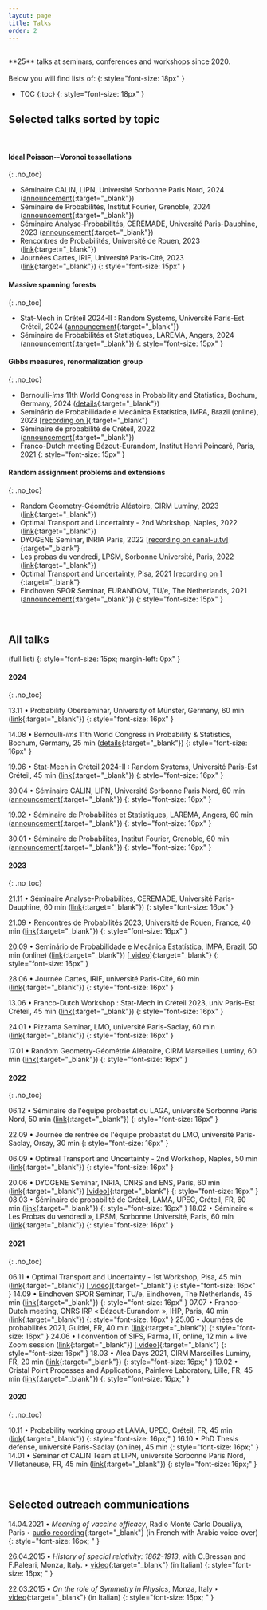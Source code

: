 ```yaml
---
layout: page
title: Talks
order: 2
---
```



<br/>
**25** talks at seminars, conferences and workshops since 2020.<br/>
<br/>
Below you will find lists of:
{: style="font-size: 18px" }

* TOC
{:toc}
{: style="font-size: 18px" }

<!--
## Upcoming talks
<br/>


<!--
24.06.2025 &#x2023; YEP XX, Eindhoven, NL ([link](){:target="_blank"})<br/>

-->
<!--
Title: _TBA_
{: style="margin-left: 110px; margin-bottom:20px;" }

03.04.2025 &#x2023; Applied Mathematics Seminar, Utrecht, NL ([link](https://utrechtgeometrycentre.nl/calendar/#:~:text=Applied%20mathematics%20seminar%20Matteo%20d%27Achille%20(U%20Paris%20Saclay)){:target="_blank"})<br/>

<!--Title: _TBA_
{: style="margin-left: 110px; margin-bottom:20px;" }

17.01.2025 &#x2023; Les Probas du vendredi, LPSM, Sorbonne Université, France ([link](){:target="_blank"})<br/>

<!--Title: _TBA_
{: style="margin-left: 110px; margin-bottom:20px;" }

12.12.2024 &#x2023; LaMMe Seminar, Evry, FR ([link](){:target="_blank"})<br/>

<!--Title: _TBA_
{: style="margin-left: 110px; margin-bottom:20px;" }








<br/>
-->

## Selected talks sorted by topic

<br/>

#### Ideal Poisson--Voronoi tessellations
{: .no_toc}

- Séminaire CALIN, LIPN, Université Sorbonne Paris Nord, 2024 ([announcement](https://lipn.univ-paris13.fr/~banderier/Seminaires/resume.php?L=1639){:target="_blank"})
- Séminaire de Probabilités, Institut Fourier, Grenoble, 2024 ([announcement](https://www-fourier.ujf-grenoble.fr/?q=fr/content/matteo-dachille){:target="_blank"})
- Séminaire Analyse-Probabilités, CEREMADE, Université Paris-Dauphine, 2023 ([announcement](https://www.ceremade.dauphine.fr/fr/actualites/detail-de-lactualite/article/seminaire-analyse-proba-matteo-dachille-mardi-21-novembre.html){:target="_blank"})
- Rencontres de Probabilités, Université de Rouen, 2023
([link](https://lmrs.univ-rouen.fr/fr/content/rencontres-de-probabilites-2023#:~:text=*%20conf%C3%A9rencier%20invit%C3%A9.-,Matteo%20D%27Achille){:target="_blank"})
- Journées Cartes, IRIF, Université Paris-Cité, 2023 ([link](https://indico.in2p3.fr/event/30166/#:~:text=1h-,Depuis,-l%27astronomie%20de%20Descartes
){:target="_blank"})
{: style="font-size: 15px" }


#### Massive spanning forests
{: .no_toc}

- Stat-Mech in Créteil 2024-II : Random Systems, Université Paris-Est Créteil, 2024 ([announcement](https://lama-umr8050.fr/evenements/seminaire_de_probabilites_de_creteil/stat_mech_in_creteil_2024_ii_random_systems#:~:text=11h15%2D%2012h%20%3A%20Matteo%20D%E2%80%99Achille%20%3A){:target="_blank"})
- Séminaire de Probabilités et Statistiques, LAREMA, Angers, 2024 ([announcement](https://math.univ-angers.fr/seminaires/seminaire-de-probabilites-et-statistiques/#:~:text=2024%2011H00%2D12H00%20%3A-,MATTEO){:target="_blank"})
{: style="font-size: 15px" }

#### Gibbs measures, renormalization group
{: .no_toc}

- Bernoulli-*ims*
11th World Congress in Probability and Statistics, Bochum, Germany, 2024 ([details](https://www.conftool.com/bernoulli-ims-worldcongress-2024/index.php?page=browseSessions&form_session=51&presentations=hide#:~:text=the%20hyperbolic%20plane-,Matteo%20D%27Achille,-Laboratoire%20de%20Math%C3%A9matiques){:target="_blank"})
- Seminário de Probabilidade e Mecânica Estatística, IMPA, Brazil (online), 2023 [[recording on <i class="fa fa-youtube fa-align-center-1x" aria-hidden="true"></i> ]](https://www.youtube.com/watch?v=cJNJ-oxsnJs){:target="_blank"}
- Séminaire de probabilité de Créteil, 2022 ([announcement](https://lama.u-pem.fr/evenements/seminaire/groupe_de_travail_probabilites/decimation_dans_les_modeles_dising_et_xy_a_d_2){:target="_blank"})
- Franco-Dutch meeting Bézout-Eurandom, Institut Henri Poincaré, Paris, 2021
{: style="font-size: 15px" }

#### Random assignment problems and extensions
{: .no_toc}

- Random Geometry-Géométrie Aléatoire, CIRM Luminy, 2023 ([link](https://conferences.cirm-math.fr/3021.html#:~:text=des%20populations%20biparentales-,Matteo){:target="_blank"})
- Optimal Transport and Uncertainty - 2nd Workshop, Naples, 2022 ([link](https://sites.google.com/view/otau2/home?authuser=0#:~:text=Sapienza%20di%20Roma-,Matteo%20D%27Achille){:target="_blank"})
- DYOGENE Seminar, INRIA Paris, 2022 [[recording on canal-u.tv]](https://www.canal-u.tv/chaines/inria/dyogeneerc-nemo-2022-seminar-series/back-and-forth-between-the-beta-distribution-and){:target="_blank"}
- Les probas du vendredi, LPSM, Sorbonne Université, Paris, 2022 ([link](https://www.lpsm.paris/seminaires/probasduvendredi/index#:~:text=16%2D26%20209-,Matteo%20D%27Achille,-(LAMA)%20ERAP){:target="_blank"})
- Optimal Transport and Uncertainty, Pisa, 2021  [[recording on <i class="fa fa-youtube fa-align-center-1x" aria-hidden="true"></i>]](https://drive.google.com/file/d/10wfRI0MZS2UnDIAGcq3a9AQJT9DSQGwe/view){:target="_blank"}
- Eindhoven SPOR Seminar, EURANDOM, TU/e, The Netherlands, 2021 ([announcement](https://www.eurandom.tue.nl/event/einidhoven-spor-seminar/){:target="_blank"})
{: style="font-size: 15px" }
<br/>

## All talks

(full list)
{: style="font-size: 15px; margin-left: 0px" }


#### 2024
{: .no_toc}

13.11 &#x2022; Probability Oberseminar, University of Münster, Germany, 60 min ([link](https://www.uni-muenster.de/Stochastik/en/Events/Oberseminar/oberseminar.shtml#:~:text=13.11.2024-,Matteo%20D%27Achille,-Laboratoire%20de%20Math%C3%A9matiques){:target="_blank"})
{: style="font-size: 16px" }

14.08 &#x2022; Bernoulli-*ims*
11th World Congress in Probability & Statistics, Bochum, Germany, 25 min ([details](https://www.conftool.com/bernoulli-ims-worldcongress-2024/index.php?page=browseSessions&form_session=51&presentations=hide#:~:text=the%20hyperbolic%20plane-,Matteo%20D%27Achille,-Laboratoire%20de%20Math%C3%A9matiques){:target="_blank"})
{: style="font-size: 16px" }


19.06 &#x2022; Stat-Mech in Créteil 2024-II : Random Systems, Université Paris-Est Créteil, 45 min ([link](https://lama-umr8050.fr/evenements/seminaire_de_probabilites_de_creteil/stat_mech_in_creteil_2024_ii_random_systems#:~:text=11h15%2D%2012h%20%3A%20Matteo%20D%E2%80%99Achille%20%3A){:target="_blank"})
{: style="font-size: 16px" }

<!--_Local limit of massive spanning forests on the complete graph_
{: style="margin-left: 105px; margin-bottom:20px;" }
-->

30.04 &#x2022; Séminaire CALIN, LIPN, Université Sorbonne Paris Nord, 60 min ([announcement](https://lipn.univ-paris13.fr/~banderier/Seminaires/resume.php?L=1639){:target="_blank"})
{: style="font-size: 16px" }
<!--
_Les bijoux de la tessellation idéale de Poisson-Voronoï de l'espace hyperbolique_
{: style="margin-left: 105px; margin-bottom:20px;" }
-->

19.02 &#x2022; Séminaire de Probabilités et Statistiques, LAREMA, Angers, 60 min ([announcement](https://math.univ-angers.fr/seminaires/seminaire-de-probabilites-et-statistiques/){:target="_blank"})
{: style="font-size: 16px" }

<!--
_Limites locales de la forêt massique sur le graphe complet_
{: style="margin-left: 105px; margin-bottom:20px;" }
-->

30.01 &#x2022; Séminaire de Probabilités, Institut Fourier, Grenoble, 60 min ([announcement](https://www-fourier.ujf-grenoble.fr/?q=fr/content/matteo-dachille){:target="_blank"})
{: style="font-size: 16px" }

<!--
_Jewels in the ideal Poisson-Voronoi tessellation on hyperbolic space_
{: style="margin-left: 105px; margin-bottom:20px;" }
-->




#### 2023
{: .no_toc}

21.11 &#x2022; Séminaire Analyse-Probabilités, CEREMADE, Université Paris-Dauphine, 60 min ([link](https://www.ceremade.dauphine.fr/fr/actualites/detail-de-lactualite/article/seminaire-analyse-proba-matteo-dachille-mardi-21-novembre.html){:target="_blank"})
{: style="font-size: 16px" }

<!--
Title: _Ideal Poisson-Voronoi tessellations on hyperbolic spaces_
{: style="margin-left: 105px" }
-->


21.09 &#x2022; Rencontres de Probabilités 2023, Université de Rouen, France, 40 min ([link](https://lmrs.univ-rouen.fr/fr/content/rencontres-de-probabilites-2023){:target="_blank"})
{: style="font-size: 16px" }

<!--
Title: _Ideal Poisson-Voronoi tessellations on hyperbolic spaces_ [ [slides] ]({{ site.baseurl }}downloads/Rencontres_de_Proba_final.pdf){:target="_blank"}
{: style="margin-left: 105px" }-->


20.09 &#x2022; Seminário de Probabilidade e Mecânica Estatística, IMPA, Brazil, 50 min (online) ([link](https://spmes.impa.br/){:target="_blank"}) [[<i class="fa fa-youtube fa-align-center-1x" aria-hidden="true"></i> video]](https://www.youtube.com/watch?v=cJNJ-oxsnJs){:target="_blank"} <!--[ [slides] ]({{ site.baseurl }}downloads/JourneeCartesIRIF_28_06_2023_final.pdf){:target="_blank"}-->
{: style="font-size: 16px" }

<!--
Title: _Almost Gibbsian Measures on a Cayley Tree_ [[<i class="fa fa-youtube fa-align-center-1x" aria-hidden="true"></i> video]](https://www.youtube.com/watch?v=cJNJ-oxsnJs){:target="_blank"} [ [slides] ]({{ site.baseurl }}downloads/SPMES_20_09_2023_final.pdf){:target="_blank"}
{: style="margin-left: 105px" }-->

28.06 &#x2022; Journée Cartes, IRIF, université Paris-Cité, 60 min ([link](https://indico.in2p3.fr/event/30166/){:target="_blank"})<!--
[ [slides] ]({{ site.baseurl }}downloads/JourneeCartesIRIF_28_06_2023_final.pdf){:target="_blank"}-->
{: style="font-size: 16px" }


13.06 &#x2022; Franco-Dutch Workshop : Stat-Mech in Créteil 2023, univ Paris-Est Créteil, 45 min ([link](https://lama.u-pem.fr/evenements/seminaire/groupe_de_travail_probabilites/franco_dutch_workshop_stat_mech_in_creteil_2023){:target="_blank"})<!--
[ [slides] ]({{ site.baseurl }}downloads/LocGloSpecCreteil13062023_final.pdf){:target="_blank"}-->
{: style="font-size: 16px" }


24.01 &#x2022; Pizzama Seminar, LMO, université Paris-Saclay, 60 min ([link](https://conferences.cirm-math.fr/3021.html){:target="_blank"})
{: style="font-size: 16px" }


17.01 &#x2022; Random Geometry-Géométrie Aléatoire, CIRM Marseilles Luminy, 60 min ([link](https://conferences.cirm-math.fr/3021.html){:target="_blank"})  <!--[ [slides] ]({{ site.baseurl }}downloads/ERAP_CIRM_GA-RG_final.pdf){:target="_blank"}-->
{: style="font-size: 16px" }

#### 2022
{: .no_toc}

06.12 &#x2022; Séminaire de l'équipe probastat du LAGA, université Sorbonne Paris Nord, 50 min ([link](https://www.math.univ-paris13.fr/laga/index.php/fr/ps/seminaires){:target="_blank"})  <!--[ [slides] ]({{ site.baseurl }}downloads/LAGA_DecimationLongRange_v9_final.pdf){:target="_blank"}-->
{: style="font-size: 16px" }


22.09 &#x2022; Journée de rentrée de l'équipe probastat du LMO, université Paris-Saclay, Orsay, 30 min
{: style="font-size: 16px" }

06.09 &#x2022; Optimal Transport and Uncertainty - 2nd Workshop, Naples, 50 min ([link](https://sites.google.com/view/otau2){:target="_blank"}) <!--[ [slides] ]({{ site.baseurl }}downloads/ERAP_OtaU2_Napoli_final.pdf){:target="_blank"} [ [photos] ](https://sites.google.com/view/otau2/photos){:target="_blank"}-->
{: style="font-size: 16px" }


<!--Title: _Lattice Helmholtz decomposition in a two-dimensional ERAP_. 50 min [ [slides] ]({{ site.baseurl }}downloads/ERAP_OtaU2_Napoli_final.pdf){:target="_blank"}
{: style="margin-left: 40px" }
-->
20.06 &#x2022; DYOGENE Seminar, INRIA, CNRS and ENS, Paris, 60 min ([link](https://www.di.ens.fr/dyogene/index.html){:target="_blank"}) [[video]](https://www.canal-u.tv/chaines/inria/dyogeneerc-nemo-2022-seminar-series/back-and-forth-between-the-beta-distribution-and){:target="_blank"} <!--[ [slides] ]({{ site.baseurl }}downloads/ERAP_INRIA_Paris_final.pdf){:target="_blank"}-->
{: style="font-size: 16px" }
08.03 &#x2022; Séminaire de probabilité de Créteil, LAMA, UPEC, Créteil, FR, 60 min ([link](https://lama.u-pem.fr/evenements/seminaire/groupe_de_travail_probabilites/decimation_dans_les_modeles_dising_et_xy_a_d_2){:target="_blank"}) <!--[ [slides] ]({{ site.baseurl }}downloads/NonGibbs_Decimation_ParisEst_final.pdf){:target="_blank"}-->
{: style="font-size: 16px" }
18.02 &#x2022; Séminaire &#171; Les Probas du vendredi &#187;, LPSM, Sorbonne Université, Paris, 60 min ([link](https://www.lpsm.paris/seminaires/probasduvendredi/index#b6-50:~:text=Matteo%20D%27Achille%20(LAMA)%20ERAP%20%3A%20du%20pont%20brownien%20%C3%A0%20la%20fonction%20%5Cvartheta_4%20de%20Jacobi){:target="_blank"})
{: style="font-size: 16px" }

#### 2021
{: .no_toc}

06.11 &#x2022; Optimal Transport and Uncertainty - 1st Workshop, Pisa, 45 min ([link](https://indico.cs.dm.unipi.it/event/12/){:target="_blank"}) [[<i class="fa fa-youtube fa-align-center-1x" aria-hidden="true"></i> video]](https://drive.google.com/file/d/10wfRI0MZS2UnDIAGcq3a9AQJT9DSQGwe/view){:target="_blank"} <!--[ [slides] ]({{ site.baseurl }}downloads/ERAP_OTU_Pisa_v8_final.pdf){:target="_blank"}-->
{: style="font-size: 16px" }
14.09 &#x2022; Eindhoven SPOR Seminar, TU/e, Eindhoven, The Netherlands, 45 min ([link](https://www.eurandom.tue.nl/eindhoven-spor-seminar/){:target="_blank"}) <!--[[slides]]({{ site.baseurl }}events){:target="_blank"}-->
{: style="font-size: 16px" }
07.07 &#x2022; Franco-Dutch meeting, CNRS IRP &#171; Bézout-Eurandom &#187;, IHP, Paris, 40 min ([link](https://perso.math.u-pem.fr/le_ny.arnaud/PreliminaryProgramIHP-July-Bezout-TUe-V14.pdf){:target="_blank"}) <!--[ [slides] ]({{ site.baseurl }}downloads/ERAP_IHP_v18_final.pdf){:target="_blank"}-->
{: style="font-size: 16px" }
25.06 &#x2022;  Journées de probabilités 2021, Guidel, FR, 40 min ([link](https://journees-probabilites.univ-rennes1.fr/programme.htm){:target="_blank"}) <!--[[slides]](https://journees-probabilites.univ-rennes1.fr/exposes/D%27Achille.pdf){:target="_blank"}-->
{: style="font-size: 16px" }
24.06 &#x2022; I convention of SIFS, Parma, IT, online, 12 min + live Zoom session ([link](http://www.fisicastatistica.unipr.it/conf/PARMA2021/welcome.php){:target="_blank"}) [[<i class="fa fa-youtube fa-align-center-1x" aria-hidden="true"></i> video]](https://www.youtube.com/watch?v=4RcOiW20C_E){:target="_blank"} <!--[[slides]]({{ site.baseurl }}downloads/ERAPs_Low_d_Weyl_SIFS_v8.pdf){:target="_blank"}-->
{: style="font-size: 16px" }
18.03 &#x2022; Alea Days 2021, CIRM Marseilles Luminy, FR, 20 min ([link](https://gt-alea.math.cnrs.fr/alea2021/){:target="_blank"}) <!--[ [slides] ]({{ site.baseurl }}downloads/ALEA2021_MZSVs_ERAP_final.pdf){:target="_blank"}-->
{: style="font-size: 16px;" }
19.02 &#x2022; Cristal Point Processes and Applications, Painlevé Laboratory, Lille, FR, 45 min ([link](http://seminaire.univ-lille1.fr/node/544){:target="_blank"}) <!--[ [slides] ]({{ site.baseurl }}downloads/erap22-Lille-finalv2.pdf){:target="_blank"}-->
{: style="font-size: 16px;" }

#### 2020
{: .no_toc}

10.11 &#x2022; Probability working group at LAMA, UPEC, Créteil, FR, 45 min ([link](https://lama.u-pem.fr/evenements/seminaire/groupe_de_travail_probabilites/le_probleme_dassignation_aleatoire_euclidienne){:target="_blank"})<!-- [ [slides] ]({{ site.baseurl }}assets/slides_ERAP_fr_nov10.pdf){:target="_blank"}-->
{: style="font-size: 16px;" }
16.10 &#x2022; PhD Thesis defense, université Paris-Saclay (online), 45 min <!--[ [video] ](https://eu.bbcollab.com/recording/e2afdc2198204451bd3bf8c7de4f1ec7){:target="_blank"} <!--[ [slides] ]({{ site.baseurl }}assets/slides_ERAP_1610.pdf){:target="_blank"}-->
{: style="font-size: 16px;" }
14.01 &#x2022; Seminar of CALIN Team at LIPN, université Sorbonne Paris Nord, Villetaneuse, FR, 45 min ([link](https://lipn.univ-paris13.fr/~banderier/Seminaires/){:target="_blank"})
{: style="font-size: 16px;" }



<!--

20.06 &#x2022; DYOGENE Seminar, INRIA, CNRS and ENS, Paris ([link](https://www.di.ens.fr/dyogene/index.html){:target="_blank"}). 60 min
{: style="font-size: 16px" }

Title: _Back and forth between the beta distribution and edge stochastic domination in ERAPs_, [slides <i class="fa fa-file-pdf-o" aria-hidden="true"></i>]({{ site.baseurl }}downloads/ERAP_INRIA_Paris_final.pdf){:target="_blank"}
{: style="font-size: 17px; margin-left: 40px" }


08.03 &#x2022; Séminaire de probabilité de Créteil, LAMA, université Paris-Est Créteil, FR ([link](https://lama.u-pem.fr/evenements/seminaire/groupe_de_travail_probabilites/decimation_dans_les_modeles_dising_et_xy_a_d_2){:target="_blank"}). 60 min
{: style="font-size: 16px" }
_Décimation dans les modèles d'Ising et \\( XY \\) à \\(d \leq 2\\)_, [slides <i class="fa fa-file-pdf-o" aria-hidden="true"></i>]({{ site.baseurl }}downloads/NonGibbs_Decimation_ParisEst_final.pdf){:target="_blank"}
{: style="font-size: 17px; margin-left: 40px" }


18.02 - Les probas du vendredi, LPSM, Sorbonne Université, Paris ([link](https://www.lpsm.paris/agenda/seminaires-gdt/les-probas-du-vendredi/matte-dachille-erap-du-pont-brownien-%C3%A0-la-fonction-theta_4-de-jacobi/){:target="_blank"}). 60 min
{: style="font-size: 16px" }
_ERAP : du pont brownien à la fonction \\(\vartheta_4\\) de Jacobi_
{: style="font-size: 17px; margin-left: 40px" }


#### 2021
{: .no_toc}

26.11 &#x2022; Optimal Transport and Uncertainty, Pisa, IT, ([link](https://indico.cs.dm.unipi.it/event/12/){:target="_blank"}). 45 min
{: style="font-size: 16px" }
_Euclidean Random Assignment Problems, old and new_, [<i class="fa fa-youtube fa-align-center-1x" aria-hidden="true"></i> video](https://drive.google.com/file/d/10wfRI0MZS2UnDIAGcq3a9AQJT9DSQGwe/view){:target="_blank"}, [slides <i class="fa fa-file-pdf-o" aria-hidden="true"></i>]({{ site.baseurl }}downloads/ERAP_OTU_Pisa_v8_final.pdf){:target="_blank"}
{: style="font-size: 17px; margin-left: 40px" }

14.09 &#x2022; Eindhoven SPOR Seminar, TU/e, Eindhoven, NL, ([link](https://www.eurandom.tue.nl/eindhoven-spor-seminar/){:target="_blank"}). 45 min
{: style="font-size: 16px" }
_One dimensional ERAPs: anomalous scaling and critical hyperbolae_, [slides <i class="fa fa-file-pdf-o" aria-hidden="true"></i>]({{ site.baseurl }}events){:target="_blank"}
{: style="font-size: 17px; margin-left: 40px" }


07.07 &#x2022; Franco-Dutch meeting, CNRS IRP "Bézout-Eurandom", [Institut Henri Poincaré](http://www.ihp.fr/){:target="_blank"}, Paris ([link](https://perso.math.u-pem.fr/le_ny.arnaud/PreliminaryProgramIHP-July-Bezout-TUe-V14.pdf){:target="_blank"}). 40 min
{: style="font-size: 16px" }
_On the phase diagram of Euclidean Random Assignment Problems at low dimensions_, [slides <i class="fa fa-file-pdf-o" aria-hidden="true"></i>]({{ site.baseurl }}downloads/ERAP_IHP_v18_final.pdf){:target="_blank"}
{: style="font-size: 17px; margin-left: 40px" }

25.06 &#x2022;  Journées de probabilités 2021, Guidel, FR, ([link](https://journees-probabilites.univ-rennes1.fr/programme.htm){:target="_blank"}). 40 min
{: style="font-size: 16px" }
_Euclidean Random Assignment Problems: origin, state of the art and some open problems in one dimension_, [slides <i class="fa fa-file-pdf-o" aria-hidden="true"></i>](https://journees-probabilites.univ-rennes1.fr/exposes/D%27Achille.pdf){:target="_blank"}
{: style="font-size: 17px; margin-left: 40px" }


24.06 &#x2022; I convention of SIFS, Parma, IT, ([link](http://www.fisicastatistica.unipr.it/conf/PARMA2021/welcome.php){:target="_blank"}). 12 min + live Zoom session
{: style="font-size: 16px" }
_Consequences of Weyl's law in low-dimensional Euclidean Random Assignment Problems_ <br/> [<i class="fa fa-youtube fa-align-center-1x" aria-hidden="true"></i> video](https://www.youtube.com/watch?v=4RcOiW20C_E){:target="_blank"}, [slides <i class="fa fa-file-pdf-o" aria-hidden="true"></i>]({{ site.baseurl }}downloads/ERAPs_Low_d_Weyl_SIFS_v8.pdf){:target="_blank"}
{: style="font-size: 17px; margin-left: 40px" }

18.03 &#x2022; Alea Days 2021, Centre International de Rencontres Mathématiques - Marseilles Luminy, ([link](https://gt-alea.math.cnrs.fr/alea2021/){:target="_blank"}) 20 min
{: style="font-size: 16px;" }
_Multiple \\(\zeta^*\\) values in the one dimensional ERAP with stretched-exponentially distributed points_<br/> <a href="{{  site.baseurl }}downloads/ALEA2021_MZSVs_ERAP_final.pdf" target="\_blank">slides <i class="fa fa-file-pdf-o" aria-hidden="true"></i></a>
{: style="font-size: 17px; margin-left: 40px" }


19.02 &#x2022; Cristal Point Processes and Applications, Painlevé Laboratory, université de Lille, ([link](http://seminaire.univ-lille1.fr/node/544){:target="_blank"}), 45 min
{: style="font-size: 16px;" }
_Différences d'énergie asymptotique dans l'ERAP sur des variétés bidimensionnelles_, <a href="{{  site.baseurl }}downloads/erap22-Lille-finalv2.pdf" target="\_blank">slides <i class="fa fa-file-pdf-o" aria-hidden="true"></i></a>
{: style="font-size: 17px; margin-left: 40px" }



#### 2020
{: .no_toc}

10.11 &#x2022; Probability working group at LAMA, université Paris-Est Créteil, ([link](https://lama.u-pem.fr/evenements/seminaire/groupe_de_travail_probabilites/le_probleme_dassignation_aleatoire_euclidienne){:target="_blank"}). 45 min
{: style="font-size: 16px;" }
_Le problème d'assignation aléatoire euclidienne: état de l'art et quelques problèmes ouverts en dimension \\(d \leq 2 \\)_, <a href="{{  site.baseurl }}assets/slides_ERAP_fr_nov10.pdf" target="\_blank">slides <i class="fa fa-file-pdf-o" aria-hidden="true"></i></a>
{: style="font-size: 17px; margin-left: 40px" }

16.10 &#x2022; PhD thesis defense, université Paris-Saclay. 45 min
{: style="font-size: 16px;" }
_Statistical properties of the Euclidean random assignment problem_, ([video](https://eu.bbcollab.com/recording/e2afdc2198204451bd3bf8c7de4f1ec7){:target="_blank"} + <a href="{{  site.baseurl }}assets/slides_ERAP_1610.pdf" target="\_blank">slides <i class="fa fa-file-pdf-o" aria-hidden="true"></i></a>)
{: style="font-size: 17px; margin-left: 40px" }


14.01 &#x2022; Seminar of CALIN Team at LIPN, université Sorbonne Paris Nord, ([link](https://lipn.univ-paris13.fr/~banderier/Seminaires/){:target="_blank"}). 45 min
{: style="font-size: 16px;" }
_Le problème d'assignation aléatoire euclidienne: état de l'art et quelques résultats récents en dimension \\(d=1\\)_
{: style="font-size: 17px; margin-left: 40px" }

-->
<br/>

<!--
### Selected talks by co-authors
{: .no_toc}

#### Ideal Poisson-Voronoi tessellations

- Nicolas Curien - [IHES 2023](https://indico.math.cnrs.fr/event/10459/){:target="_blank"}, [University of Texas Groups & Dynamics 2023](https://youtu.be/37piBwEasv4?feature=shared){:target="_blank"}
{: style="font-size: 18px;" }

- Russell Lyons - [10th Billingsley Lecture in Probability, The University of Chicago 2023](https://d3qi0qp55mx5f5.cloudfront.net/stat/docs/Billingsley/2023/Billingsley_Poster_2023.pdf?mtime=1682694311){:target="_blank"}
{: style="font-size: 18px;" }

#### Random assignment problems

- Sergio Caracciolo - [Workshop in honour of Giorgio Parisi's 70th birthday, Rome 2018](https://youtu.be/96Id2gkbkU0?feature=shared){:target="_blank"}
{: style="font-size: 18px;" }

<br/>
-->
## Selected outreach communications


14.04.2021 &#x2022; _Meaning of vaccine efficacy_, Radio Monte Carlo Doualiya, Paris &#x2023; [audio recording](https://mc-d.co/1b5W){:target="_blank"} (in French with Arabic voice-over)
 {: style="font-size: 16px; " }

26.04.2015 &#x2022; _History of special relativity: 1862-1913_, with C.Bressan and F.Paleari, Monza, Italy. &#x2023; [<i class="fa fa-youtube fa-align-center-1x" aria-hidden="true"></i> video](https://www.youtube.com/watch?v=Bzh4Rb6NP68){:target="_blank"} (in Italian)
{: style="font-size: 16px; " }

22.03.2015 &#x2022; _On the role of Symmetry in Physics_, Monza, Italy &#x2023; [<i class="fa fa-youtube fa-align-center-1x" aria-hidden="true"></i> video](https://www.youtube.com/watch?v=mQvotum0OHc){:target="_blank"} (in Italian)
  {: style="font-size: 16px; " }


 <br/>
